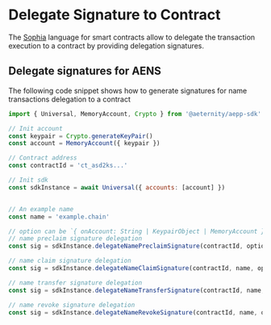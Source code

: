 # Delegate Signature to Contract

The [Sophia](https://github.com/aeternity/protocol/blob/aeternity-node-v5.4.1/contracts/sophia.md) language for smart contracts allow to delegate
the transaction execution to a contract by providing
delegation signatures.


## Delegate signatures for AENS

The following code snippet shows how to generate
signatures for name transactions delegation to a contract

```js
import { Universal, MemoryAccount, Crypto } from '@aeternity/aepp-sdk'

// Init account
const keypair = Crypto.generateKeyPair()
const account = MemoryAccount({ keypair })

// Contract address
const contractId = 'ct_asd2ks...'

// Init sdk
const sdkInstance = await Universal({ accounts: [account] })


// An example name
const name = 'example.chain'

// option can be `{ onAccount: String | KeypairObject | MemoryAccount }`
// name preclaim signature delegation
const sig = sdkInstance.delegateNamePreclaimSignature(contractId, option)

// name claim signature delegation
const sig = sdkInstance.delegateNameClaimSignature(contractId, name, option)

// name transfer signature delegation
const sig = sdkInstance.delegateNameTransferSignature(contractId, name, option)

// name revoke signature delegation
const sig = sdkInstance.delegateNameRevokeSignature(contractId, name, option)
```
